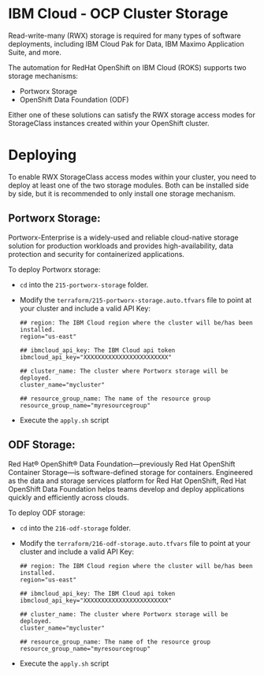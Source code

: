 # IBM Cloud - OCP Cluster Storage

Read-write-many (RWX) storage is required for many types of software deployments, including IBM Cloud Pak for Data, IBM Maximo Application Suite, and more.

The automation for RedHat OpenShift on IBM Cloud (ROKS) supports two storage mechanisms:

- Portworx Storage
- OpenShift Data Foundation (ODF)

Either one of these solutions can satisfy the RWX storage access modes for StorageClass instances created within your OpenShift cluster.

# Deploying 

To enable RWX StorageClass access modes within your cluster, you need to deploy at least one of the two storage modules.  Both can be installed side by side, but it is recommended to only install one storage mechanism.  

## Portworx Storage:

Portworx-Enterprise is a widely-used and reliable cloud-native storage solution for production workloads and provides high-availability, data protection and security for containerized applications.

To deploy Portworx storage:

- `cd` into the `215-portworx-storage` folder.
- Modify the `terraform/215-portworx-storage.auto.tfvars` file to point at your cluster and include a valid API Key:

  ```
  ## region: The IBM Cloud region where the cluster will be/has been installed.
  region="us-east"
  
  ## ibmcloud_api_key: The IBM Cloud api token
  ibmcloud_api_key="XXXXXXXXXXXXXXXXXXXXXXXX"
    
  ## cluster_name: The cluster where Portworx storage will be deployed.
  cluster_name="mycluster"
    
  ## resource_group_name: The name of the resource group
  resource_group_name="myresourcegroup"
  ```

- Execute the `apply.sh` script


## ODF Storage:

Red Hat® OpenShift® Data Foundation—previously Red Hat OpenShift Container Storage—is software-defined storage for containers. Engineered as the data and storage services platform for Red Hat OpenShift, Red Hat OpenShift Data Foundation helps teams develop and deploy applications quickly and efficiently across clouds.

To deploy ODF storage:

- `cd` into the `216-odf-storage` folder.
- Modify the `terraform/216-odf-storage.auto.tfvars` file to point at your cluster and include a valid API Key:

  ```
  ## region: The IBM Cloud region where the cluster will be/has been installed.
  region="us-east"
  
  ## ibmcloud_api_key: The IBM Cloud api token
  ibmcloud_api_key="XXXXXXXXXXXXXXXXXXXXXXXX"
    
  ## cluster_name: The cluster where Portworx storage will be deployed.
  cluster_name="mycluster"
    
  ## resource_group_name: The name of the resource group
  resource_group_name="myresourcegroup"
  ```

- Execute the `apply.sh` script
